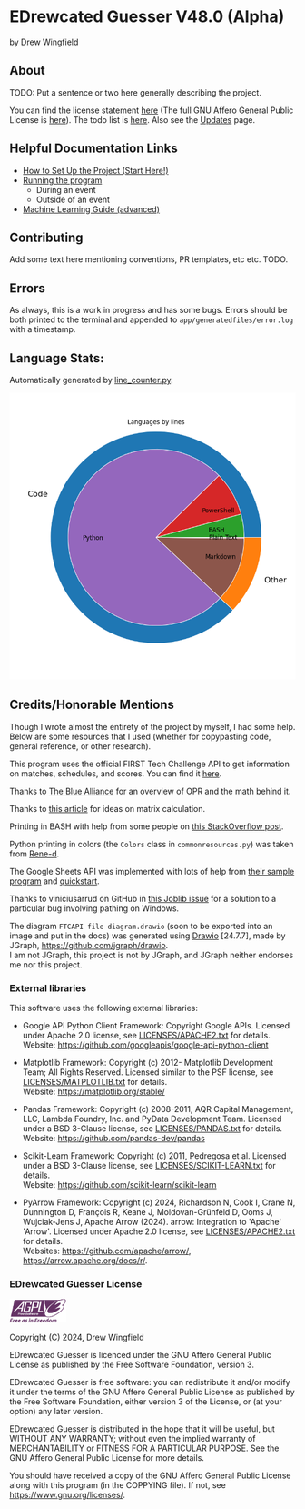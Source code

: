 # EDrewcated Guesser V48.0 (Alpha)
by Drew Wingfield

## About
TODO: Put a sentence or two here generally describing the project.

You can find the license statement [here](LICENSE.txt) (The full GNU Affero General Public License is [here](COPYING)).
The todo list is [here](docs/todos.md).
Also see the [Updates](docs/Updates.md) page.


## Helpful Documentation Links
 - [How to Set Up the Project (Start Here!)](docs/Setup.md)
 - [Running the program](docs/RunningTheProject.md)
   - During an event
   - Outside of an event
 - [Machine Learning Guide (advanced)](docs/MachineLearningGuide.md)


## Contributing
Add some text here mentioning conventions, PR templates, etc etc. TODO.


## Errors
As always, this is a work in progress and has some bugs. Errors should be both printed to the terminal and appended to `app/generatedfiles/error.log` with a timestamp.


## Language Stats:
Automatically generated by [line_counter.py](line_counter.py).

<img src="./languages.png" alt="A graph describing the current language composition." width="512"/> 
<!-- Created by line_counter.py -->
<br>


## Credits/Honorable Mentions
Though I wrote almost the entirety of the project by myself, I had some help. Below are some resources that I used (whether for copypasting code, general reference, or other research).

This program uses the official FIRST Tech Challenge API to get information on matches, schedules, and scores.
You can find it [here](https://ftc-events.firstinspires.org/services/API).

Thanks to [The Blue Alliance](https://blog.thebluealliance.com/2017/10/05/the-math-behind-opr-an-introduction/) for an overview of OPR and the math behind it.

Thanks to [this article](https://www.johndcook.com/blog/2010/01/19/dont-invert-that-matrix/) for ideas on matrix calculation.

Printing in BASH with help from some people on [this StackOverflow post](https://stackoverflow.com/questions/1898712/make-sure-int-variable-is-2-digits-long-else-add-0-in-front-to-make-it-2-digits).

Python printing in colors (the `Colors` class in `commonresources.py`) was taken from [Rene-d](https://gist.github.com/rene-d/9e584a7dd2935d0f461904b9f2950007).

The Google Sheets API was implemented with lots of help from [their sample program](https://github.com/googleapis/google-api-python-client/blob/main/samples/service_account/tasks.py) and [quickstart](https://developers.google.com/sheets/api/quickstart/python).

Thanks to viniciusarrud on GitHub in [this Joblib issue](https://github.com/joblib/joblib/issues/1496#issuecomment-1788968714) for a solution to a particular bug involving pathing on Windows.

The diagram `FTCAPI file diagram.drawio` (soon to be exported into an image and put in the docs) was generated using [Drawio](https://app.diagrams.net/) [24.7.7], made by JGraph, https://github.com/jgraph/drawio. \
I am not JGraph, this project is not by JGraph, and JGraph neither endorses me nor this project.

### External libraries

This software uses the following external libraries:

 - Google API Python Client Framework: Copyright Google APIs. Licensed under Apache 2.0 license, see [LICENSES/APACHE2.txt](LICENSES/APACHE2.txt) for details. \
Website: https://github.com/googleapis/google-api-python-client

 - Matplotlib Framework: Copyright (c)
2012- Matplotlib Development Team; All Rights Reserved. Licensed similar to the PSF license, see [LICENSES/MATPLOTLIB.txt](LICENSES/MATPLOTLIB.txt) for details. \
Website: https://matplotlib.org/stable/

 - Pandas Framework: Copyright (c) 2008-2011, AQR Capital Management, LLC, Lambda Foundry, Inc. and PyData Development Team. Licensed under a BSD 3-Clause license, see [LICENSES/PANDAS.txt](LICENSES/PANDAS.txt) for details. \
Website: https://github.com/pandas-dev/pandas

 - Scikit-Learn Framework: Copyright (c) 2011, Pedregosa et al. Licensed under a BSD 3-Clause license, see [LICENSES/SCIKIT-LEARN.txt](LICENSES/SCIKIT-LEARN.txt) for details. \
Website: https://github.com/scikit-learn/scikit-learn

 - PyArrow Framework: Copyright (c) 2024, Richardson N, Cook I, Crane N, Dunnington D, François R, Keane J, Moldovan-Grünfeld D, Ooms J, Wujciak-Jens J, Apache Arrow (2024). arrow: Integration to 'Apache' 'Arrow'. Licensed under Apache 2.0 license, see [LICENSES/APACHE2.txt](LICENSES/APACHE2.txt) for details. \
Websites: https://github.com/apache/arrow/, https://arrow.apache.org/docs/r/.


### EDrewcated Guesser License
<img src="Docs/images/agplv3-with-text-162x68.png" alt="AGPL3 logo, Free as in Freedom." width="100"/> 

Copyright (C) 2024, Drew Wingfield

EDrewcated Guesser is licenced under the GNU Affero General Public License 
as published by the Free Software Foundation, version 3.

EDrewcated Guesser is free software: you can redistribute it and/or modify
it under the terms of the GNU Affero General Public License as
published by the Free Software Foundation, either version 3 of the
License, or (at your option) any later version.

EDrewcated Guesser is distributed in the hope that it will be useful,
but WITHOUT ANY WARRANTY; without even the implied warranty of
MERCHANTABILITY or FITNESS FOR A PARTICULAR PURPOSE.  See the
GNU Affero General Public License for more details.

You should have received a copy of the GNU Affero General Public License
along with this program (in the COPPYING file). If not, see https://www.gnu.org/licenses/.